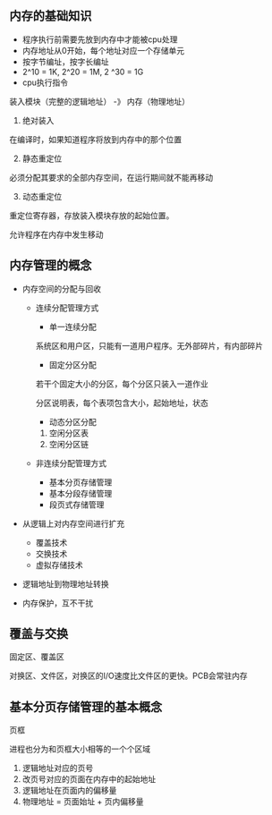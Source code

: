 ## 内存的基础知识

* 程序执行前需要先放到内存中才能被cpu处理
* 内存地址从0开始，每个地址对应一个存储单元
* 按字节编址，按字长编址
* 2^10 = 1K, 2^20 = 1M, 2 ^30 = 1G
* cpu执行指令

装入模块（完整的逻辑地址） -》 内存（物理地址）

1. 绝对装入

在编译时，如果知道程序将放到内存中的那个位置

2. 静态重定位

必须分配其要求的全部内存空间，在运行期间就不能再移动

3. 动态重定位

重定位寄存器，存放装入模块存放的起始位置。

允许程序在内存中发生移动

## 内存管理的概念

* 内存空间的分配与回收

  * 连续分配管理方式

    * 单一连续分配

    系统区和用户区，只能有一道用户程序。无外部碎片，有内部碎片

    * 固定分区分配

    若干个固定大小的分区，每个分区只装入一道作业

    分区说明表，每个表项包含大小，起始地址，状态

    * 动态分区分配

    1. 空闲分区表
    2. 空闲分区链

  * 非连续分配管理方式

    * 基本分页存储管理
    * 基本分段存储管理
    * 段页式存储管理

* 从逻辑上对内存空间进行扩充

  * 覆盖技术
  * 交换技术
  * 虚拟存储技术

* 逻辑地址到物理地址转换

* 内存保护，互不干扰

## 覆盖与交换

固定区、覆盖区

对换区、文件区，对换区的I/O速度比文件区的更快。PCB会常驻内存

## 基本分页存储管理的基本概念

页框

进程也分为和页框大小相等的一个个区域

1. 逻辑地址对应的页号
2. 改页号对应的页面在内存中的起始地址
3. 逻辑地址在页面内的偏移量
4. 物理地址 = 页面始址 + 页内偏移量

